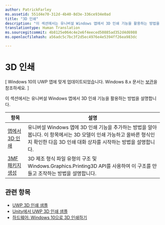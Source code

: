 ```yaml
---
author: PatrickFarley
ms.assetid: 551d4e70-312d-4b40-8d3e-336ce934e0ad
title: "3D 인쇄"
description: "이 섹션에서는 유니버설 Windows 앱에서 3D 인쇄 기능을 활용하는 방법을 설명합니다."
translationtype: Human Translation
ms.sourcegitcommit: 4b8125e064c4e2e6f4eeced50885ad352d4d6988
ms.openlocfilehash: a56adc5c7bc3f2d5ec4976e4e5394ff26ea983dc

---
```

# 3D 인쇄

\[ Windows 10의 UWP 앱에 맞게 업데이트되었습니다. Windows 8.x 문서는 [보관](http://go.microsoft.com/fwlink/p/?linkid=619132)을 참조하세요. \]

이 섹션에서는 유니버설 Windows 앱에서 3D 인쇄 기능을 활용하는 방법을 설명합니다.

| 항목 | 설명 | 
|-------|-------------|
| [앱에서 3D 인쇄](3d-print-from-app.md) | 유니버설 Windows 앱에 3D 인쇄 기능을 추가하는 방법을 알아봅니다. 이 항목에서는 3D 모델이 인쇄 가능하고 올바른 형식인지 확인한 다음 3D 인쇄 대화 상자를 시작하는 방법을 설명합니다. |
| [3MF 패키지 생성](generate-3mf.md) | 3D 제조 형식 파일 유형의 구조 및 Windows.Graphics.Printing3D API를 사용하여 이 구조를 만들고 조작하는 방법을 설명합니다. |

## 관련 항목

* [UWP 3D 인쇄 샘플](https://github.com/Microsoft/Windows-universal-samples/tree/master/Samples/3DPrinting)
* [Unity에서 UWP 3D 인쇄 샘플](https://github.com/Microsoft/Windows-universal-samples/tree/master/Samples/3DPrintingFromUnity)
* [하드웨어: Windows 10으로 3D 인쇄하기](https://msdn.microsoft.com/en-us/windows/hardware/bg183398.aspx)
 




<!--HONumber=Jun16_HO4-->


